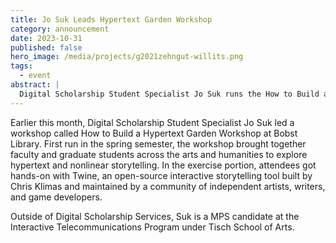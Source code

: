 ```yaml
---
title: Jo Suk Leads Hypertext Garden Workshop
category: announcement
date: 2023-10-31
published: false
hero_image: /media/projects/g2021zehngut-willits.png
tags:
  - event
abstract: |
  Digital Scholarship Student Specialist Jo Suk runs the How to Build a Hypertext Garden Workshop for the second time.
---
```


Earlier this month, Digital Scholarship Student Specialist Jo Suk led a workshop called How to Build a Hypertext Garden Workshop at Bobst Library. First run in the spring semester, the workshop brought together faculty and graduate students across the arts and humanities to explore hypertext and nonlinear storytelling. In the exercise portion, attendees got hands-on with Twine, an open-source interactive storytelling tool built by Chris Klimas and maintained by a community of independent artists, writers, and game developers.

Outside of Digital Scholarship Services, Suk is a MPS candidate at the Interactive Telecommunications Program under Tisch School of Arts.
